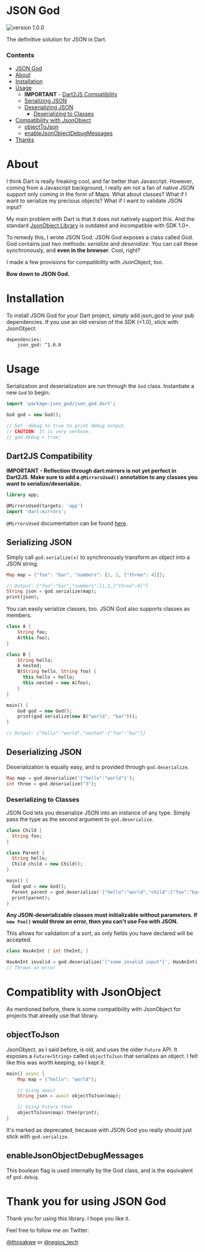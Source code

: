 # JSON God

![version 1.0.0](https://img.shields.io/badge/version-1.0.0-green.svg)

The definitive solution for JSON in Dart.

### Contents

*   [JSON God](#json-god)
*   [About](#about)
*   [Installation](#installation)
*   [Usage](#usage)
    *   **IMPORTANT** - [Dart2JS Compatibility](#dart2js-compatibility)
    *   [Serializing JSON](#serializing-json)
    *   [Deserializing JSON](#deserializing-json)
        *   [Deserializing to Classes](#deserializing-to-classes)
*   [Compatibility with JsonObject](#compatiblity-with-jsonobject)
    *   [objectToJson](#objecttojson)
    *   [enableJsonObjectDebugMessages](#enablejsonobjectdebugmessages)
*   [Thanks](#thank-you-for-using-jsongod)

# About

I think Dart is really freaking cool, and far better than Javascript. However, coming
from a Javascript background, I really am not a fan of native JSON support only
coming in the form of Maps. What about classes? What if I want to serialize my
precious objects? What if I want to validate JSON input?

My main problem with Dart is that it does not natively support this. And the
standard [JsonObject Library](https://github.com/chrisbu/dartwatch-JsonObject)
is outdated and incompatible with SDK 1.0+.

To remedy this, I wrote JSON God. JSON God exposes a class called God.
God contains just two methods: *serialize* and *deserialize*. You can call these
synchronously, and **even in the browser**. Cool, right?

I made a few provisions for compatibility with JsonObject, too.

**Bow down to JSON God.**

# Installation

To install JSON God for your Dart project, simply add json_god to your
pub dependencies. If you use an old version of the SDK (<1.0), stick with
JsonObject.

    dependencies:
        json_god: ^1.0.0

# Usage

Serialization and deserialization are run through the `God` class. Instantiate a new
`God` to begin.

```dart
import 'package:json_god/json_god.dart';

God god = new God();

// Set .debug to true to print debug output.
// CAUTION: It is very verbose.
// god.debug = true;
```

## Dart2JS Compatibility
**IMPORTANT - Reflection through dart:mirrors is not yet perfect in Dart2JS. Make sure
to add a `@MirrorsUsed()` annotation to any classes you want to serialize/deserialize.**

```dart
library app;

@MirrorsUsed(targets: 'app')
import 'dart:mirrors';
```

`@MirrorsUsed` documentation can be found [here](https://api.dartlang.org/1.14.2/dart-mirrors/MirrorsUsed-class.html).

## Serializing JSON

Simply call `god.serialize(x)` to synchronously transform an object into a JSON
string.
```dart
Map map = {"foo": "bar", "numbers": [1, 2, {"three": 4}]};

// Output: {"foo":"bar","numbers":[1,2,{"three":4]"}
String json = god.serialize(map);
print(json);
```

You can easily serialize classes, too. JSON God also supports classes as members.
```dart
class A {
    String foo;
    A(this.foo);
}

class B {
    String hello;
    A nested;
    B(String hello, String foo) {
      this.hello = hello;
      this.nested = new A(foo);
    }
}

main() {
    God god = new God();
    print(god.serialize(new B("world", "bar")));
}

// Output: {"hello":"world","nested":{"foo":"bar"}}
```

## Deserializing JSON

Deserialization is equally easy, and is provided through `god.deserialize`.
```dart
Map map = god.deserialize('{"hello":"world"}');
int three = god.deserialize("3");
```

### Deserializing to Classes

JSON God lets you deserialize JSON into an instance of any type. Simply pass the
type as the second argument to `god.deserialize`.

```dart
class Child {
  String foo;
}

class Parent {
  String hello;
  Child child = new Child();
}

main() {
  God god = new God();
  Parent parent = god.deserialize('{"hello":"world","child":{"foo":"bar"}}', Parent);
  print(parent);
}
```

**Any JSON-deserializable classes must initializable without parameters.
If `new Foo()` would throw an error, then you can't use Foo with JSON.**

This allows for validation of a sort, as only fields you have declared will be
accepted.

```dart
class HasAnInt { int theInt; }

HasAnInt invalid = god.deserialize('["some invalid input"]', HasAnInt);
// Throws an error
```

# Compatiblity with JsonObject

As mentioned before, there is some compatibility with JsonObject for projects that
already use that library.

## objectToJson

JsonObject, as I said before, is old, and uses the older `Future` API. It exposes
a `Future<String>` called `objectToJson` that serializes an object. I felt like this
was worth keeping, so I kept it.

```dart
main() async {
    Map map = {"hello": "world"};

    // Using await
    String json = await objectToJson(map);

    // Using Future.then
    objectToJson(map).then(print);
}
```

It's marked as deprecated, because with JSON God you really should just stick with
`god.serialize`.

## enableJsonObjectDebugMessages

This boolean flag is used internally by the God class, and is the equivalent of
`god.debug`.

# Thank you for using JSON God

Thank you for using this library. I hope you like it.

Feel free to follow me on Twitter:

[@thosakwe](http://twitter.com/thosakwe)
or
[@regios_tech](http://twitter.com/regios_tech)
